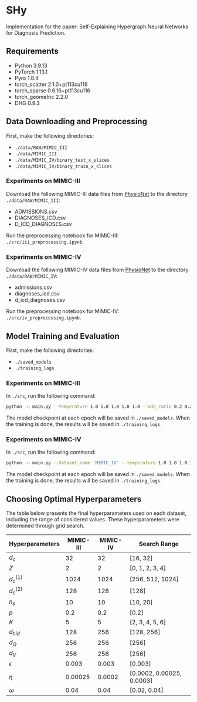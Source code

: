 # SHy
Implementation for the paper: Self-Explaining Hypergraph Neural Networks for Diagnosis Prediction.

## Requirements
- Python 3.9.13
- PyTorch 1.13.1
- Pyro 1.8.4
- torch_scatter 2.1.0+pt113cu116
- torch_sparse 0.6.16+pt113cu116
- torch_geometric 2.2.0
- DHG 0.9.3

## Data Downloading and Preprocessing
First, make the following directories:
- `./data/RAW/MIMIC_III`
- `./data/MIMIC_III`
- `./data/MIMIC_IV/binary_test_x_slices`
- `./data/MIMIC_IV/binary_train_x_slices`
### Experiments on MIMIC-III
Download the following MIMIC-III data files from [PhysioNet](https://physionet.org/content/mimiciii/1.4/) to the directory `./data/RAW/MIMIC_III`:
- ADMISSIONS.csv
- DIAGNOSES_ICD.csv
- D_ICD_DIAGNOSES.csv

Run the preprocessing notebook for MIMIC-III: `./src/iii_preprocessing.ipynb`.

### Experiments on MIMIC-IV
Download the following MIMIC-IV data files from [PhysioNet](https://physionet.org/content/mimiciv/1.0/) to the directory `./data/RAW/MIMIC_IV`:
- admissions.csv
- diagnoses_icd.csv
- d_icd_diagnoses.csv

Run the preprocessing notebook for MIMIC-IV: `./src/iv_preprocessing.ipynb`.

## Model Training and Evaluation
First, make the following directories:
- `./saved_models`
- `./training_logs`
### Experiments on MIMIC-III
In `./src`, run the following command:
```bash
python -u main.py --temperature 1.0 1.0 1.0 1.0 1.0 --add_ratio 0.2 0.2 0.2 0.2 0.2 --loss_weight 1.0 0.003 0.00025 0.0 0.04
```
The model checkpoint at each epoch will be saved in `./saved_models`. When the training is done, the results will be saved in `./training_logs`.

### Experiments on MIMIC-IV
In `./src`, run the following command:
```bash
python -u main.py --dataset_name 'MIMIC_IV' --temperature 1.0 1.0 1.0 1.0 1.0 --add_ratio 0.2 0.2 0.2 0.2 0.2 --loss_weight 1.0 0.003 0.00025 0.0 0.04
```
The model checkpoint at each epoch will be saved in `./saved_models`. When the training is done, the results will be saved in `./training_logs`.

## Choosing Optimal Hyperparameters
The table below presents the final hyperparameters used on each dataset, including the range of considered values. These hyperparameters were determined through grid search.

| Hyperparameters | MIMIC-III | MIMIC-IV | Search Range |
| --------        | --------  | -------- | --------     |
| $d_c$           | 32        | 32       | [16, 32]     |
| $Z$             | 2         | 2        | [0, 1, 2, 3, 4]  |
| $d_c^{(1)}$     | 1024      | 1024     | [256, 512, 1024] |
| $d_c^{(2)}$     | 128       | 128      | [128]     |
| $n_s$           | 10        | 10       | [10, 20]     |
| $p$             | 0.2       | 0.2      | [0.2]     |
| $K$             | 5         | 5        | [2, 3, 4, 5, 6]    |
| $d_{hid}$       | 128       | 256      | [128, 256]     |
| $d_Q$           | 256       | 256      | [256]     |
| $d_V$           | 256       | 256      | [256]     |
| $\epsilon$      | 0.003     | 0.003    | [0.003]     |
| $\eta$          | 0.00025   | 0.0002   | [0.0002, 0.00025, 0.0003] |
| $\omega$        | 0.04      | 0.04     | [0.02, 0.04]     |
